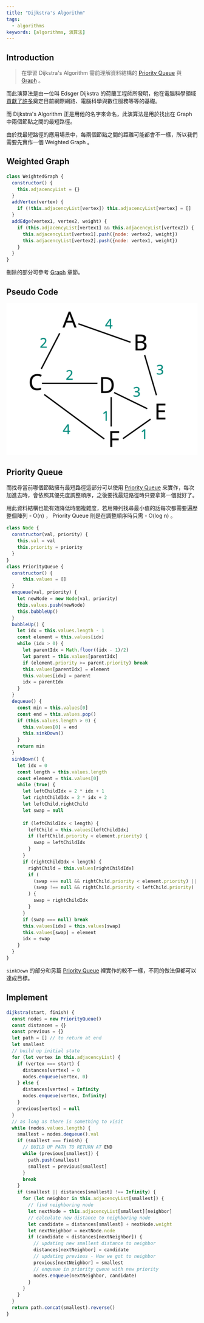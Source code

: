 ```yaml
---
title: "Dijkstra's Algorithm"
tags:
  - algorithms
keywords: [algorithms, 演算法]
---
```


## Introduction

> 在學習 Dijkstra's Algorithm 需前理解資料結構的 [Priority Queue](../03-data-structures/08-priority-queue.md) 與 [Graph](../03-data-structures/10-graph.md) 。

而此演算法是由一位叫 Edsger Dijkstra 的荷蘭工程師所發明，他在電腦科學領域[貢獻了許多](https://en.wikipedia.org/wiki/Edsger_W._Dijkstra#Pioneering_contributions_and_impact_on_computing_science)奠定目前網際網路、電腦科學與數位服務等等的基礎。

而 Dijkstra's Algorithm 正是用他的名字來命名，此演算法是用於找出在 Graph 中兩個節點之間的最短路徑。

由於找最短路徑的應用場景中，每兩個節點之間的距離可能都會不一樣，所以我們需要先實作一個 Weighted Graph 。

## Weighted Graph

```js
class WeightedGraph {
  constructor() {
    this.adjacencyList = {}
  }
  addVertex(vertex) {
    if (!this.adjacencyList[vertex]) this.adjacencyList[vertex] = []
  }
  addEdge(vertex1, vertex2, weight) {
    if (this.adjacencyList[vertex1] && this.adjacencyList[vertex2]) {
      this.adjacencyList[vertex1].push({node: vertex2, weight})
      this.adjacencyList[vertex2].push({node: vertex1, weight})
    }
  }
}
```

刪除的部分可參考 [Graph](../03-data-structures/10-graph.md) 章節。

## Pseudo Code

![graph-ud-u](./graph-ud-u.png)

## Priority Queue

而找尋當前哪個節點擁有最短路徑這部分可以使用 [Priority Queue](../03-data-structures/08-priority-queue.md) 來實作，每次加進去時，會依照其優先度調整順序，之後要找最短路徑時只要拿第一個就好了。

用此資料結構也能有效降低時間複雜度，若用陣列找尋最小值的話每次都需要遍歷整個陣列 - O(n) ， Priority Queue 則是在調整順序時只需 - O(log n) 。

```js
class Node {
  constructor(val, priority) {
    this.val = val
    this.priority = priority
  }
}
class PriorityQueue {
  constructor() {
      this.values = []
  }
  enqueue(val, priority) {
    let newNode = new Node(val, priority)
    this.values.push(newNode)
    this.bubbleUp()
  }
  bubbleUp() {
    let idx = this.values.length - 1
    const element = this.values[idx]
    while (idx > 0) {
      let parentIdx = Math.floor((idx - 1)/2)
      let parent = this.values[parentIdx]
      if (element.priority >= parent.priority) break
      this.values[parentIdx] = element
      this.values[idx] = parent
      idx = parentIdx
    }
  }
  dequeue() {
    const min = this.values[0]
    const end = this.values.pop()
    if (this.values.length > 0) {
      this.values[0] = end
      this.sinkDown()
    }
    return min
  }
  sinkDown() {
    let idx = 0
    const length = this.values.length
    const element = this.values[0]
    while (true) {
      let leftChildIdx = 2 * idx + 1
      let rightChildIdx = 2 * idx + 2
      let leftChild,rightChild
      let swap = null

      if (leftChildIdx < length) {
        leftChild = this.values[leftChildIdx]
        if (leftChild.priority < element.priority) {
          swap = leftChildIdx
        }
      }
      if (rightChildIdx < length) {
        rightChild = this.values[rightChildIdx]
        if (
          (swap === null && rightChild.priority < element.priority) || 
          (swap !== null && rightChild.priority < leftChild.priority)
        ) {
          swap = rightChildIdx
        }
      }
      if (swap === null) break
      this.values[idx] = this.values[swap]
      this.values[swap] = element
      idx = swap
    }
  }
}
```

`sinkDown` 的部分和另篇 [Priority Queue](../03-data-structures/08-priority-queue.md) 裡實作的較不一樣，不同的做法但都可以達成目標。

## Implement

```js
dijkstra(start, finish) {
  const nodes = new PriorityQueue()
  const distances = {}
  const previous = {}
  let path = [] // to return at end
  let smallest
  // build up initial state
  for (let vertex in this.adjacencyList) {
    if (vertex === start) {
      distances[vertex] = 0
      nodes.enqueue(vertex, 0)
    } else {
      distances[vertex] = Infinity
      nodes.enqueue(vertex, Infinity)
    }
    previous[vertex] = null
  }
  // as long as there is something to visit
  while (nodes.values.length) {
    smallest = nodes.dequeue().val
    if (smallest === finish) {
      // BUILD UP PATH TO RETURN AT END
      while (previous[smallest]) {
        path.push(smallest)
        smallest = previous[smallest]
      }
      break
    } 
    if (smallest || distances[smallest] !== Infinity) {
      for (let neighbor in this.adjacencyList[smallest]) {
        // find neighboring node
        let nextNode = this.adjacencyList[smallest][neighbor]
        // calculate new distance to neighboring node
        let candidate = distances[smallest] + nextNode.weight
        let nextNeighbor = nextNode.node
        if (candidate < distances[nextNeighbor]) {
          // updating new smallest distance to neighbor
          distances[nextNeighbor] = candidate
          // updating previous - How we got to neighbor
          previous[nextNeighbor] = smallest
          // enqueue in priority queue with new priority
          nodes.enqueue(nextNeighbor, candidate)
        }
      }
    }
  }
  return path.concat(smallest).reverse()     
}
```
